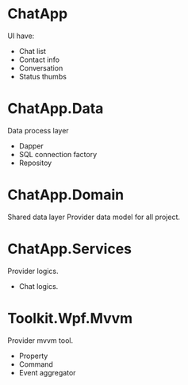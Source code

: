 # ChatApp

UI have:
- Chat list
- Contact info
- Conversation
- Status thumbs

# ChatApp.Data
Data process layer
- Dapper
- SQL connection factory
- Repositoy

# ChatApp.Domain
Shared data layer
Provider data model for all project.

# ChatApp.Services
Provider logics.
- Chat logics.

# Toolkit.Wpf.Mvvm
Provider mvvm tool. 
- Property
- Command
- Event aggregator
